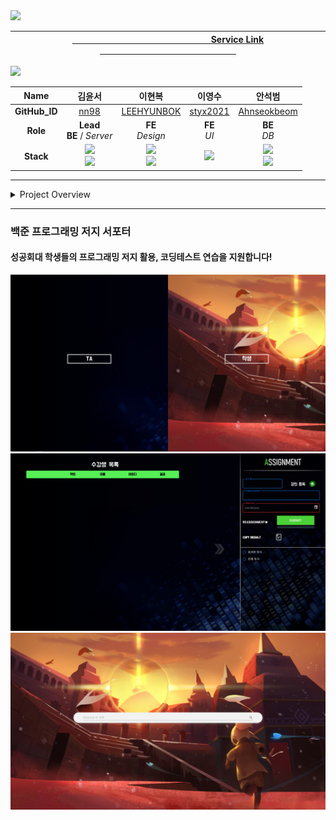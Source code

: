 <a href="https://sol-skhu.vercel.app/">
<img src="img/TitleBar01.png">
<div style="text-align: center;"> 

| &nbsp;&nbsp;&nbsp;&nbsp;&nbsp;&nbsp;&nbsp;&nbsp;&nbsp;&nbsp;&nbsp;&nbsp;&nbsp;&nbsp;&nbsp;&nbsp;&nbsp;&nbsp;&nbsp;&nbsp;&nbsp;&nbsp;&nbsp;&nbsp;&nbsp;&nbsp;&nbsp;&nbsp;&nbsp;&nbsp;&nbsp;&nbsp;&nbsp;&nbsp;&nbsp;&nbsp;&nbsp;&nbsp;&nbsp;&nbsp;&nbsp;&nbsp;&nbsp;&nbsp;&nbsp;&nbsp;&nbsp;&nbsp;&nbsp;&nbsp;&nbsp;&nbsp;&nbsp;&nbsp;&nbsp;&nbsp;&nbsp;&nbsp; Service Link &nbsp;&nbsp;&nbsp;&nbsp;&nbsp;&nbsp;&nbsp;&nbsp;&nbsp;&nbsp;&nbsp;&nbsp;&nbsp;&nbsp;&nbsp;&nbsp;&nbsp;&nbsp;&nbsp;&nbsp;&nbsp;&nbsp;&nbsp;&nbsp;&nbsp;&nbsp;&nbsp;&nbsp;&nbsp;&nbsp;&nbsp;&nbsp;&nbsp;&nbsp;&nbsp;&nbsp;&nbsp;&nbsp;&nbsp;&nbsp;&nbsp;&nbsp;&nbsp;&nbsp;&nbsp;&nbsp;&nbsp;&nbsp;&nbsp;&nbsp;&nbsp;&nbsp;&nbsp;&nbsp;&nbsp;&nbsp;&nbsp;&nbsp; |
|:--------------------------------------------------------------------------------------------------------------------------------------------------------------------------------------------------------------------------------------------------------------------------------------------------------------------------------------------------------------------------------------------------------------------------------------------------------------------------------------------------------------------------------------------------------------------------:|

</div>
</a>
<img src="img/Member.png">

<div style="text-align: center;">

|   **Name**    |                                                                                                       김윤서                                                                                                       |                                                                                                   이현복                                                                                                    |                                                이영수                                                |                                                                                               안석범                                                                                                |
|:-------------:|:---------------------------------------------------------------------------------------------------------------------------------------------------------------------------------------------------------------:|:--------------------------------------------------------------------------------------------------------------------------------------------------------------------------------------------------------:|:-------------------------------------------------------------------------------------------------:|:------------------------------------------------------------------------------------------------------------------------------------------------------------------------------------------------:|
| **GitHub_ID** |                                                                                         [nn98](https://github.com/nn98)                                                                                         |                                                                               [LEEHYUNBOK](https://github.com/LEEHYUNBOK)                                                                                |                              [styx2021](https://github.com/styx2021)                              |                                                                          [Ahnseokbeom](https://github.com/Ahnseokbeom)                                                                           |
|   **Role**    |                                                                                         **Lead** <br> __BE__ / _Server_                                                                                         |                                                                                           __FE__ <br> _Design_                                                                                           |                                         __FE__ <br> _UI_                                          |                                                                                         __BE__ <br> _DB_                                                                                         |
|   **Stack**   | <img src="https://img.shields.io/badge/Node.js-339933?style=platic&logo=node.js&logoColor=white"/> <br> <img src="https://img.shields.io/badge/Oracle Cloude-F80000?style=platic&logo=oracle&logoColor=white"/> | <img src="https://img.shields.io/badge/React.js-61DAFB?style=platic&logo=react&logoColor=white"/> <br> <img src="https://img.shields.io/badge/CSS3-1572B6?style=flat-square&logo=CSS3&logoColor=white"/> | <img src="https://img.shields.io/badge/React.js-61DAFB?style=platic&logo=react&logoColor=white"/> | <img src="https://img.shields.io/badge/JAVA-007396?style=platic&logo=Joplin&logoColor=white"/><br><img src="https://img.shields.io/badge/MySQL-4479A1?style=platic&logo=MySQL&logoColor=white"/> |

</div>

* * * 

<details><summary>Project Overview</summary>

<hr>
  <img src="img/Presentation000.png" width="640" height="360">
  <img src="img/Presentation001.png" width="640" height="360">
  <img src="img/Presentation002.png" width="640" height="360">
  <img src="img/Presentation003.png" width="640" height="360">
  <img src="img/Presentation004.png" width="640" height="360">
  <img src="img/Presentation005.png" width="640" height="360">
  <img src="img/Presentation006.png" width="640" height="360">
  <img src="img/Presentation007.png" width="640" height="360">
  <img src="img/Presentation008.png" width="640" height="360">
  <img src="img/Presentation009.png" width="640" height="360">

</details>

<hr>

### 백준 프로그래밍 저지 서포터

#### 성공회대 학생들의 프로그래밍 저지 활용, 코딩테스트 연습을 지원합니다!

<img src="img/Cut-Front.png">
<br />
<img src="img/Cut-Assign.png">
<br />
<img src="img/Cut-Student.png">
<br />
